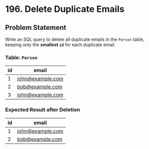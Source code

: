 # 196. Delete Duplicate Emails

## Problem Statement
Write an SQL query to delete all duplicate emails in the `Person` table, keeping only the **smallest `id`** for each duplicate email.

### **Table: `Person`**
| id  | email            |
|-----|------------------|
| 1   | john@example.com |
| 2   | bob@example.com  |
| 3   | john@example.com |

### **Expected Result after Deletion**
| id  | email            |
|-----|------------------|
| 1   | john@example.com |
| 2   | bob@example.com  |


